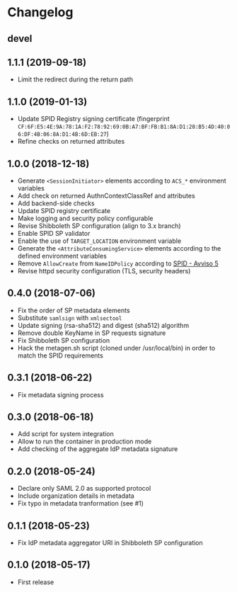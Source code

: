 # Changelog

## devel

## 1.1.1 (2019-09-18)

* Limit the redirect during the return path

## 1.1.0 (2019-01-13)

* Update SPID Registry signing certificate (fingerprint `CF:6F:E5:4E:9A:78:1A:F2:78:92:69:0B:A7:BF:FB:B1:8A:D1:28:B5:4D:40:06:DF:4B:06:8A:D1:4B:6D:EB:27`)
* Refine checks on returned attributes

## 1.0.0 (2018-12-18)

* Generate `<SessionInitiator>` elements according to `ACS_*` environment variables
* Add check on returned AuthnContextClassRef and attributes
* Add backend-side checks
* Update SPID registry certificate
* Make logging and security policy configurable
* Revise Shibboleth SP configuration (align to 3.x branch)
* Enable SPID SP validator
* Enable the use of `TARGET_LOCATION` environment variable
* Generate the `<AttributeConsumingService>` elements according to the
  defined environment variables
* Remove `AllowCreate` from `NameIDPolicy` according to
  [SPID - Avviso 5](https://www.agid.gov.it/sites/default/files/repository_files/documentazione/spid-avviso-n5-regole-tecniche-errata-corrige.pdf)
* Revise httpd security configuration (TLS, security headers)

## 0.4.0 (2018-07-06)

* Fix the order of SP metadata elements
* Substitute `samlsign` with `xmlsectool`
* Update signing (rsa-sha512) and digest (sha512) algorithm
* Remove double KeyName in SP requests signature
* Fix Shibboleth SP configuration
* Hack the metagen.sh script (cloned under /usr/local/bin) in order to match
  the SPID requirements

## 0.3.1 (2018-06-22)

* Fix metadata signing process

## 0.3.0 (2018-06-18)

* Add script for system integration
* Allow to run the container in production mode
* Add checking of the aggregate IdP metadata signature

## 0.2.0 (2018-05-24)

* Declare only SAML 2.0 as supported protocol
* Include organization details in metadata
* Fix typo in metadata tranformation (see #1)

## 0.1.1 (2018-05-23)

* Fix IdP metadata aggregator URI in Shibboleth SP configuration

## 0.1.0 (2018-05-17)

* First release
